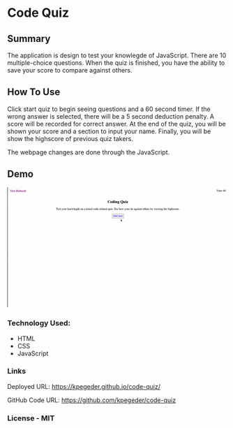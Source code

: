 # Code Quiz

## Summary

The application is design to test your knowlegde of JavaScript. There are 10 multiple-choice questions. When the quiz is finished, you have the ability to save your score to compare against others.

## How To Use

Click start quiz to begin seeing questions and a 60 second timer. If the wrong answer is selected, there will be a 5 second deduction penalty. A score will be recorded for correct answer. At the end of the quiz, you will be shown your score and a section to input your name. Finally, you will be show the highscore of previous quiz takers.

The webpage changes are done through the JavaScript.

## Demo

![Quiz Demo](./assets/images/Code-Quiz.gif)

### Technology Used:

- HTML
- CSS
- JavaScript

### Links

Deployed URL: https://kpegeder.github.io/code-quiz/

GitHub Code URL: https://github.com/kpegeder/code-quiz

### License - MIT
